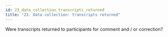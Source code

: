 ```yaml
---
id: 23_data_collection_transcripts_returned
title: "23. Data collection: transcripts returned"
---
```

Were transcripts returned to participants for comment and / or correction? 